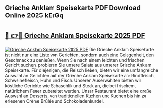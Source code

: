 ## Grieche Anklam Speisekarte PDF Download Online 2025 kErGq

# <h2><a href="http://gc7e6qw.nevu.top/?p=Grieche+Anklam+Speisekarte">🔗 👉🔴 Grieche Anklam Speisekarte 2025 PDF</a></h2>

[![Grieche Anklam Speisekarte 2025 PDF](https://i.imgur.com/dBaPXMq.png)](http://gc7e6qw.nevu.top/?p=Grieche+Anklam+Speisekarte)
Die Grieche Anklam Speisekarte ist nicht nur eine Liste von Gerichten, sondern auch eine Gelegenheit, den Geschmack zu genießen. Wenn Sie nach einem leichten und frischen Gericht suchen, probieren Sie unsere Salate aus unserer Grieche Anklam Speisekarte. Für diejenigen, die Fleisch lieben, bieten wir eine umfangreiche Auswahl an Gerichten auf der Grieche Anklam Speisekarte an: Rindfleisch, Schweinefleisch, Huhn und Fisch. Unseren Auserwählten bieten wir köstliche Gerichte wie Schaschlik und Steak an, die bei frischem, natürlichem Feuer zubereitet werden. Unser Restaurant bietet eine große Auswahl an Desserts, von traditionellen Kuchen und Kuchen bis hin zu erlesenen Crème Brûlée und Schokoladenburdel.
